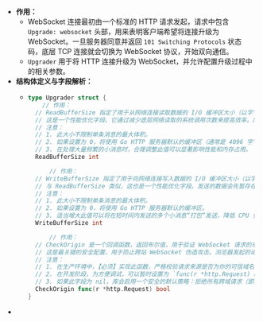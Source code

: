 - **作用：**
	- WebSocket 连接最初由一个标准的 HTTP 请求发起，请求中包含 `Upgrade: websocket` 头部，用来表明客户端希望将连接升级为 WebSocket。一旦服务器同意并返回 `101 Switching Protocols` 状态码，底层 TCP 连接就会切换为 WebSocket 协议，开始双向通信。
	- `Upgrader` 用于将 HTTP 连接升级为 WebSocket，并允许配置升级过程中的相关参数。
- **结构体定义与字段解析：**
	- ```go
	  type Upgrader struct {
	      // 作用：
	  	// ReadBufferSize 指定了用于从网络连接读取数据的 I/O 缓冲区大小（以字节为单位）。
	  	// 这是一个性能优化字段。它通过减少底层网络读取的系统调用次数来提高效率。库会尝试一次性从网络中读取最多 ReadBufferSize 字节的数据放入内存缓冲区。
	  	// 注意：
	  	// 1. 此大小不限制单条消息的最大体积。
	  	// 2. 如果设置为 0，将使用 Go HTTP 服务器默认的缓冲区（通常是 4096 字节）。
	  	// 3. 在处理大量频繁的小消息时，合理调整此值可以显著影响性能和内存占用。
	  	ReadBufferSize int
	  
	    	// 作用：
	  	// WriteBufferSize 指定了用于向网络连接写入数据的 I/O 缓冲区大小（以字节为单位）。
	  	// 与 ReadBufferSize 类似，这也是一个性能优化字段。发送的数据会先暂存在此缓冲区，然后一次性写入网络，以减少系统调用。
	  	// 注意：
	  	// 1. 此大小不限制单条消息的最大体积。
	  	// 2. 如果设置为 0，将使用 Go HTTP 服务器默认的缓冲区。
	  	// 3. 适当增大此值可以将在短时间内发送的多个小消息“打包”发送，降低 CPU 负载。
	  	WriteBufferSize int
	  
	    	// 作用：
	  	// CheckOrigin 是一个回调函数，返回布尔值，用于验证 WebSocket 请求的来源（Origin）是否可接受。
	  	// 这是最关键的安全配置，用于防止跨站 WebSocket 伪造攻击。浏览器发起的请求会携带 Origin HTTP 头部，此函数会对其进行校验。
	  	// 注意：
	  	// 1. 在生产环境中，【必须】实现此函数，严格校验请求来源是否为你的可信域名。
	  	// 2. 在开发阶段，为方便调试，可以暂时设置为 `func(r *http.Request) bool { return true }` 来允许所有来源。
	  	// 3. 如果此字段为 nil，库会启用一个安全的默认策略：拒绝所有跨域请求（即要求 Origin 头部与 Host 头部匹配）。
	  	CheckOrigin func(r *http.Request) bool
	  }
	  ```
-